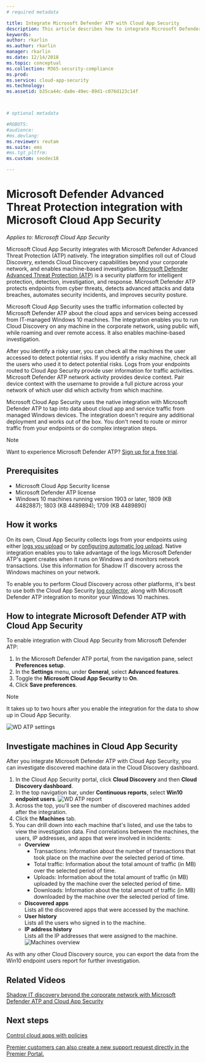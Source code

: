 ```yaml
---
# required metadata

title: Integrate Microsoft Defender ATP with Cloud App Security
description: This article describes how to integrate Microsoft Defender Advanced Threat Protection with Cloud App Security for enhanced visibility into Shadow IT and risk management.
keywords:
author: rkarlin
ms.author: rkarlin
manager: rkarlin
ms.date: 12/14/2018
ms.topic: conceptual
ms.collection: M365-security-compliance
ms.prod:
ms.service: cloud-app-security
ms.technology:
ms.assetid: b35ca44c-da8e-49ec-89d1-c076d123c14f



# optional metadata

#ROBOTS:
#audience:
#ms.devlang:
ms.reviewer: reutam
ms.suite: ems
#ms.tgt_pltfrm:
ms.custom: seodec18

---
```

# Microsoft Defender Advanced Threat Protection integration with Microsoft Cloud App Security

*Applies to: Microsoft Cloud App Security*

Microsoft Cloud App Security integrates with Microsoft Defender Advanced Threat Protection (ATP) natively. The integration simplifies roll out of Cloud Discovery, extends Cloud Discovery capabilities beyond your corporate network, and enables machine-based investigation. [Microsoft Defender Advanced Threat Protection (ATP)](https://docs.microsoft.com/windows/security/threat-protection/windows-defender-atp/windows-defender-advanced-threat-protection) is a security platform for intelligent protection, detection, investigation, and response. Microsoft Defender ATP protects endpoints from cyber threats, detects advanced attacks and data breaches, automates security incidents, and improves security posture.

Microsoft Cloud App Security uses the traffic information collected by Microsoft Defender ATP about the cloud apps and services being accessed from IT-managed Windows 10 machines. The integration enables you to run Cloud Discovery on any machine in the corporate network, using public wifi, while roaming and over remote access. It also enables machine-based investigation.

After you identify a risky user, you can check all the machines the user accessed to detect potential risks. If you identify a risky machine, check all the users who used it to detect potential risks. Logs from your endpoints routed to Cloud App Security provide user information for traffic activities. Microsoft Defender ATP network activity provides device context. Pair device context with the username to provide a full picture across your network of which user did which activity from which machine.

Microsoft Cloud App Security uses the native integration with Microsoft Defender ATP to tap into data about cloud app and service traffic from managed Windows devices. The integration doesn't require any additional deployment and works out of the box. You don't need to route or mirror traffic from your endpoints or do complex integration steps.

> [!NOTE]
> Want to experience Microsoft Defender ATP? [Sign up for a free trial](https://www.microsoft.com/WindowsForBusiness/windows-atp?ocid=docs-wdatp-assignaccess-abovefoldlink).
>


## Prerequisites

- Microsoft Cloud App Security license
- Microsoft Defender ATP license
- Windows 10 machines running version 1903 or later, 1809 (KB 4482887); 1803 (KB 4489894); 1709 (KB 4489890) 

## How it works

On its own, Cloud App Security collects logs from your endpoints using either [logs you upload](create-snapshot-cloud-discovery-reports.md) or by [configuring automatic log upload](discovery-docker.md). Native integration enables you to take advantage of the logs Microsoft Defender ATP's agent creates when it runs on Windows and monitors network transactions. Use this information for Shadow IT discovery across the Windows machines on your network.

To enable you to perform Cloud Discovery across other platforms, it's best to use both the Cloud App Security [log collector](discovery-docker.md), along with Microsoft Defender ATP integration to monitor your Windows 10 machines.

## How to integrate Microsoft Defender ATP with Cloud App Security

To enable integration with Cloud App Security from Microsoft Defender ATP:

1. In the Microsoft Defender ATP portal, from the navigation pane, select **Preferences setup**.
2. In the **Settings** menu, under **General**, select **Advanced features**.
3. Toggle the **Microsoft Cloud App Security** to **On**.
4. Click **Save preferences**.

>[!NOTE]
> It takes up to two hours after you enable the integration for the data to show up in Cloud App Security.
>

   ![WD ATP settings](./media/wdatp-settings.png)

## Investigate machines in Cloud App Security

After you integrate Microsoft Defender ATP with Cloud App Security, you can investigate discovered machine data in the Cloud Discovery dashboard.

1. In the Cloud App Security portal, click **Cloud Discovery** and then **Cloud Discovery dashboard**.
2. In the top navigation bar, under **Continuous reports**, select **Win10 endpoint users**.
  ![WD ATP report](./media/win10-dashboard-report.png)
3. Across the top, you'll see the number of discovered machines added after the integration.
4. Click the **Machines** tab.
5. You can drill down into each machine that's listed, and use the tabs to view the investigation data. Find correlations between the machines, the users, IP addresses, and apps that were involved in incidents:
   - **Overview**
      - Transactions: Information about the number of transactions that took place on the machine over the selected period of time.
      - Total traffic: Information about the total amount of traffic (in MB) over the selected period of time.
     - Uploads: Information about the total amount of traffic (in MB) uploaded by the machine over the selected period of time.
     - Downloads: Information about the total amount of traffic (in MB) downloaded by the machine over the selected period of time.
   - **Discovered apps**<br>
  Lists all the discovered apps that were accessed by the machine.
   - **User history**<br>
    Lists all the users who signed in to the machine.
   - **IP address history**<br>
    Lists all the IP addresses that were assigned to the machine.
 ![Machines overview](./media/machines-overview.png)
 
As with any other Cloud Discovery source, you can export the data from the Win10 endpoint users report for further investigation. 


## Related Videos

[Shadow IT discovery beyond the corporate network with Microsoft Defender ATP and Cloud App Security](https://www.youtube.com/watch?v=f8hbvbY1Hnc)  

## Next steps 
[Control cloud apps with policies](control-cloud-apps-with-policies.md) 

[Premier customers can also create a new support request directly in the Premier Portal.](https://premier.microsoft.com/)  
  
